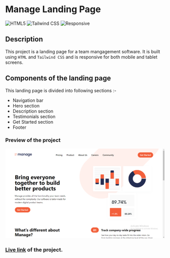 # Manage Landing Page

![HTML5](https://img.shields.io/badge/-HTML5-red)
![Tailwind CSS](https://img.shields.io/badge/-Tailwind_CSS-blueviolet)
![Responsive](https://img.shields.io/badge/-Responsive-limegreen)

## Description

This project is a landing page for a team mangagement software. It is built using `HTML` and `Tailwind CSS` and is responsive for both mobile and tablet screens.

## Components of the landing page

This landing page is divided into following sections :-

- Navigation bar
- Hero section
- Description section
- Testimonials section
- Get Started section
- Footer

### Preview of the project

![Preview](<./previews/Screenshot%20(100).png>)

### [**Live link**](https://manage-landing-page-tan.vercel.app/) of the project.
